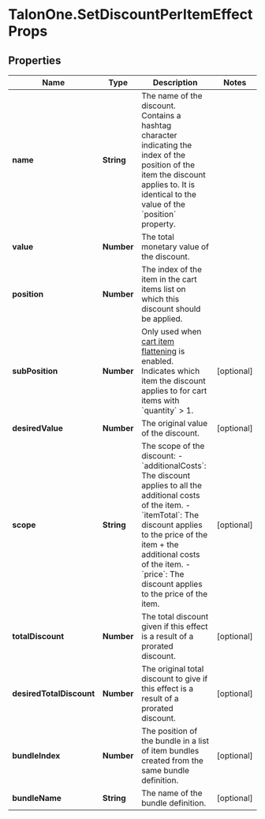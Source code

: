 # TalonOne.SetDiscountPerItemEffectProps

## Properties

Name | Type | Description | Notes
------------ | ------------- | ------------- | -------------
**name** | **String** | The name of the discount. Contains a hashtag character indicating the index of the position of the item the discount applies to. It is identical to the value of the &#x60;position&#x60; property.  | 
**value** | **Number** | The total monetary value of the discount. | 
**position** | **Number** | The index of the item in the cart items list on which this discount should be applied. | 
**subPosition** | **Number** | Only used when [cart item flattening](https://docs.talon.one/docs/product/campaigns/managing-general-settings#flattening) is enabled. Indicates which item the discount applies to for cart items with &#x60;quantity&#x60; &gt; 1.  | [optional] 
**desiredValue** | **Number** | The original value of the discount. | [optional] 
**scope** | **String** | The scope of the discount: - &#x60;additionalCosts&#x60;: The discount applies to all the additional costs of the item. - &#x60;itemTotal&#x60;: The discount applies to the price of the item + the additional costs of the item. - &#x60;price&#x60;: The discount applies to the price of the item.  | [optional] 
**totalDiscount** | **Number** | The total discount given if this effect is a result of a prorated discount. | [optional] 
**desiredTotalDiscount** | **Number** | The original total discount to give if this effect is a result of a prorated discount. | [optional] 
**bundleIndex** | **Number** | The position of the bundle in a list of item bundles created from the same bundle definition. | [optional] 
**bundleName** | **String** | The name of the bundle definition. | [optional] 


